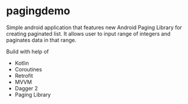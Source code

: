 # pagingdemo

Simple android application that features new Android Paging Library for creating paginated list. It allows user to input range of integers and paginates data in that range.

Build with help of

- Kotlin
- Coroutines
- Retrofit
- MVVM
- Dagger 2
- Paging Library
